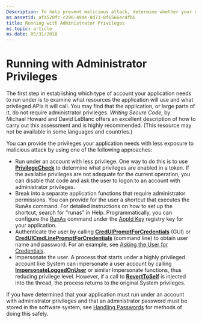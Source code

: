 ```yaml
---
Description: To help prevent malicious attack, determine whether your application requires administrator privileges. For functions that require administrator permissions, create a separate application and use the Windows RunAs command line command.
ms.assetid: afa520fc-c206-49de-8d73-8f6566ec4fb6
title: Running with Administrator Privileges
ms.topic: article
ms.date: 05/31/2018
---
```


# Running with Administrator Privileges

The first step in establishing which type of account your application needs to run under is to examine what resources the application will use and what privileged APIs it will call. You may find that the application, or large parts of it, do not require administrator privileges. *Writing Secure Code*, by Michael Howard and David LeBlanc offers an excellent description of how to carry out this assessment and is highly recommended. (This resource may not be available in some languages and countries.)

You can provide the privileges your application needs with less exposure to malicious attack by using one of the following approaches:

-   Run under an account with less privilege. One way to do this is to use [**PrivilegeCheck**](/windows/desktop/api/securitybaseapi/nf-securitybaseapi-privilegecheck) to determine what privileges are enabled in a token. If the available privileges are not adequate for the current operation, you can disable that code and ask the user to logon to an account with administrator privileges.
-   Break into a separate application functions that require administrator permissions. You can provide for the user a shortcut that executes the RunAs command. For detailed instructions on how to set up the shortcut, search for "runas" in Help. Programmatically, you can configure the [RunAs](/windows/desktop/com/runas) command under the [AppId Key](/windows/desktop/com/appid-key) registry key for your application.
-   Authenticate the user by calling [**CredUIPromptForCredentials**](/windows/desktop/api/wincred/nf-wincred-creduipromptforcredentialsa) (GUI) or [**CredUICmdLinePromptForCredentials**](/windows/desktop/api/wincred/nf-wincred-creduicmdlinepromptforcredentialsa) (command line) to obtain user name and password. For an example, see [Asking the User for Credentials](asking-the-user-for-credentials.md).
-   Impersonate the user. A process that starts under a highly privileged account like System can impersonate a user account by calling [**ImpersonateLoggedOnUser**](/windows/desktop/api/securitybaseapi/nf-securitybaseapi-impersonateloggedonuser) or similar Impersonate functions, thus reducing privilege level. However, if a call to [**RevertToSelf**](/windows/desktop/api/securitybaseapi/nf-securitybaseapi-reverttoself) is injected into the thread, the process returns to the original System privileges.

If you have determined that your application must run under an account with administrator privileges and that an administrator password must be stored in the software system, see [Handling Passwords](handling-passwords.md) for methods of doing this safely.

 

 